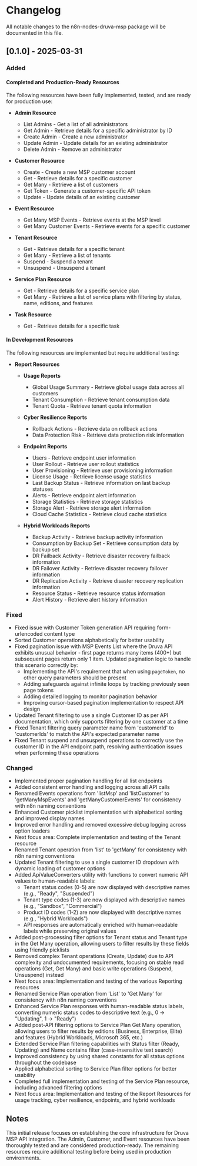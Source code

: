 # Changelog

All notable changes to the n8n-nodes-druva-msp package will be documented in this file.

## [0.1.0] - 2025-03-31

### Added

#### Completed and Production-Ready Resources

The following resources have been fully implemented, tested, and are ready for production use:

- **Admin Resource**
  - List Admins - Get a list of all administrators
  - Get Admin - Retrieve details for a specific administrator by ID
  - Create Admin - Create a new administrator
  - Update Admin - Update details for an existing administrator
  - Delete Admin - Remove an administrator

- **Customer Resource**
  - Create - Create a new MSP customer account
  - Get - Retrieve details for a specific customer
  - Get Many - Retrieve a list of customers
  - Get Token - Generate a customer-specific API token
  - Update - Update details of an existing customer

- **Event Resource**
  - Get Many MSP Events - Retrieve events at the MSP level
  - Get Many Customer Events - Retrieve events for a specific customer

- **Tenant Resource**
  - Get - Retrieve details for a specific tenant
  - Get Many - Retrieve a list of tenants
  - Suspend - Suspend a tenant
  - Unsuspend - Unsuspend a tenant

- **Service Plan Resource**
  - Get - Retrieve details for a specific service plan
  - Get Many - Retrieve a list of service plans with filtering by status, name, editions, and features

- **Task Resource**
  - Get - Retrieve details for a specific task

#### In Development Resources

The following resources are implemented but require additional testing:

- **Report Resources**
  - **Usage Reports**
    - Global Usage Summary - Retrieve global usage data across all customers
    - Tenant Consumption - Retrieve tenant consumption data
    - Tenant Quota - Retrieve tenant quota information

  - **Cyber Resilience Reports**
    - Rollback Actions - Retrieve data on rollback actions
    - Data Protection Risk - Retrieve data protection risk information

  - **Endpoint Reports**
    - Users - Retrieve endpoint user information
    - User Rollout - Retrieve user rollout statistics
    - User Provisioning - Retrieve user provisioning information
    - License Usage - Retrieve license usage statistics
    - Last Backup Status - Retrieve information on last backup statuses
    - Alerts - Retrieve endpoint alert information
    - Storage Statistics - Retrieve storage statistics
    - Storage Alert - Retrieve storage alert information
    - Cloud Cache Statistics - Retrieve cloud cache statistics

  - **Hybrid Workloads Reports**
    - Backup Activity - Retrieve backup activity information
    - Consumption by Backup Set - Retrieve consumption data by backup set
    - DR Failback Activity - Retrieve disaster recovery failback information
    - DR Failover Activity - Retrieve disaster recovery failover information
    - DR Replication Activity - Retrieve disaster recovery replication information
    - Resource Status - Retrieve resource status information
    - Alert History - Retrieve alert history information

### Fixed

- Fixed issue with Customer Token generation API requiring form-urlencoded content type
- Sorted Customer operations alphabetically for better usability
- Fixed pagination issue with MSP Events List where the Druva API exhibits unusual behavior - first page returns many items (400+) but subsequent pages return only 1 item. Updated pagination logic to handle this scenario correctly by:
  - Implementing the API's requirement that when using `pageToken`, no other query parameters should be present
  - Adding safeguards against infinite loops by tracking previously seen page tokens
  - Adding detailed logging to monitor pagination behavior
  - Improving cursor-based pagination implementation to respect API design
- Updated Tenant filtering to use a single Customer ID as per API documentation, which only supports filtering by one customer at a time
- Fixed Tenant filtering query parameter name from 'customerId' to 'customerIds' to match the API's expected parameter name
- Fixed Tenant suspend and unsuspend operations to correctly use the customer ID in the API endpoint path, resolving authentication issues when performing these operations

### Changed

- Implemented proper pagination handling for all list endpoints
- Added consistent error handling and logging across all API calls
- Renamed Events operations from 'listMsp' and 'listCustomer' to 'getManyMspEvents' and 'getManyCustomerEvents' for consistency with n8n naming conventions
- Enhanced Customer picklist implementation with alphabetical sorting and improved display names
- Improved error handling and removed excessive debug logging across option loaders
- Next focus area: Complete implementation and testing of the Tenant resource
- Renamed Tenant operation from 'list' to 'getMany' for consistency with n8n naming conventions
- Updated Tenant filtering to use a single customer ID dropdown with dynamic loading of customer options
- Added ApiValueConverters utility with functions to convert numeric API values to human-readable labels:
  - Tenant status codes (0-5) are now displayed with descriptive names (e.g., "Ready", "Suspended")
  - Tenant type codes (1-3) are now displayed with descriptive names (e.g., "Sandbox", "Commercial")
  - Product ID codes (1-2) are now displayed with descriptive names (e.g., "Hybrid Workloads")
  - API responses are automatically enriched with human-readable labels while preserving original values
- Added post-processing filter options for Tenant status and Tenant type in the Get Many operation, allowing users to filter results by these fields using friendly picklists
- Removed complex Tenant operations (Create, Update) due to API complexity and undocumented requirements, focusing on stable read operations (Get, Get Many) and basic write operations (Suspend, Unsuspend) instead
- Next focus area: Implementation and testing of the various Reporting resources
- Renamed Service Plan operation from 'List' to 'Get Many' for consistency with n8n naming conventions
- Enhanced Service Plan responses with human-readable status labels, converting numeric status codes to descriptive text (e.g., 0 → "Updating", 1 → "Ready")
- Added post-API filtering options to Service Plan Get Many operation, allowing users to filter results by editions (Business, Enterprise, Elite) and features (Hybrid Workloads, Microsoft 365, etc.)
- Extended Service Plan filtering capabilities with Status filter (Ready, Updating) and Name contains filter (case-insensitive text search)
- Improved consistency by using shared constants for all status options throughout the codebase
- Applied alphabetical sorting to Service Plan filter options for better usability
- Completed full implementation and testing of the Service Plan resource, including advanced filtering options
- Next focus area: Implementation and testing of the Report Resources for usage tracking, cyber resilience, endpoints, and hybrid workloads

## Notes

This initial release focuses on establishing the core infrastructure for Druva MSP API integration. The Admin, Customer, and Event resources have been thoroughly tested and are considered production-ready. The remaining resources require additional testing before being used in production environments. 

